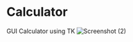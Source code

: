 # Calculator
GUI Calculator  using TK
![Screenshot (2)](https://user-images.githubusercontent.com/98886371/208239741-c6e9b189-2bf1-4352-887b-9ba5c252b6d7.png)
